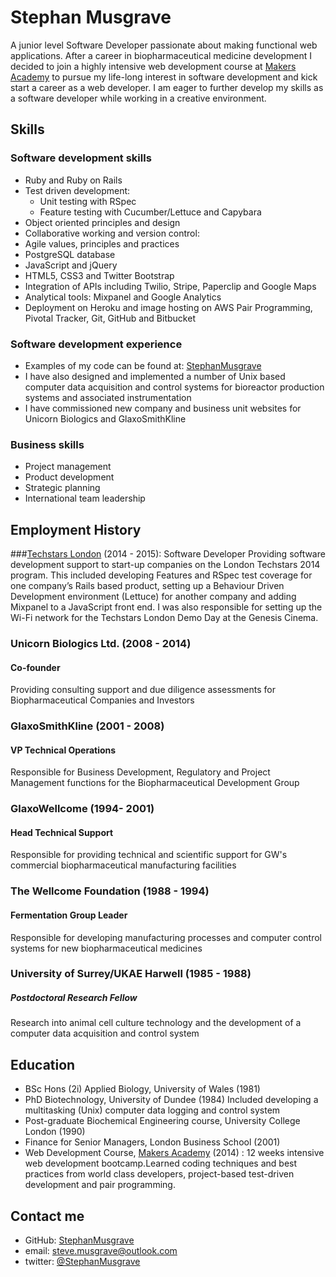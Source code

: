 # Stephan Musgrave
A junior level Software Developer passionate about making functional web applications.
After a career in biopharmaceutical medicine development I decided to join a highly intensive web development course at [Makers Academy] to pursue my life-long interest in software development and kick start a career as a web developer.
I am eager to further develop my skills as a software developer while working in a creative environment.

## Skills
### Software development skills
- Ruby and Ruby on Rails
- Test driven development:
    - Unit testing with RSpec
    - Feature testing with Cucumber/Lettuce and Capybara
- Object­ oriented principles and design
- Collaborative working and version control:
- Agile values, principles and practices
- PostgreSQL database
- JavaScript and jQuery
- HTML5, CSS3 and Twitter Bootstrap
- Integration of APIs including Twilio, Stripe, Paperclip and Google Maps
- Analytical tools: Mixpanel and Google Analytics
- Deployment on Heroku and image hosting on AWS
  Pair Programming, Pivotal Tracker, Git, GitHub and Bitbucket

### Software development experience
- Examples of my code can be found at: [StephanMusgrave]
- I have also designed and implemented a number of Unix based computer data acquisition and control systems for bioreactor production systems and associated instrumentation
- I have commissioned new company and business unit websites for Unicorn Biologics and GlaxoSmithKline

### Business skills
- Project management
- Product development
- Strategic planning
- International team leadership

## Employment History
###[Techstars London] (2014 - 2015):  Software Developer
Providing software development support to start-up companies on the London Techstars 2014 program.  This included developing Features and RSpec test coverage for one company’s Rails based product, setting up a Behaviour Driven Development environment (Lettuce) for another company and adding Mixpanel to a JavaScript front end.
I was also responsible for setting up the Wi-Fi network for the Techstars London Demo Day at the Genesis Cinema.

### Unicorn Biologics Ltd. (2008 - 2014)
#### Co-founder
Providing consulting support and due diligence assessments for Biopharmaceutical Companies and Investors

### GlaxoSmithKline (2001 - 2008)
#### VP Technical Operations
Responsible for Business Development, Regulatory and Project Management functions for the Biopharmaceutical Development Group 

### GlaxoWellcome (1994- 2001)
#### Head Technical Support
Responsible for providing technical and scientific support for GW's commercial biopharmaceutical manufacturing facilities

### The Wellcome Foundation  (1988 - 1994)
#### Fermentation Group Leader
Responsible for developing manufacturing processes and computer control systems for new biopharmaceutical medicines

### University of Surrey/UKAE Harwell (1985 - 1988)
##### Postdoctoral Research Fellow
Research into animal cell culture technology and the development of a computer data acquisition and control system

## Education
- BSc Hons (2i) Applied Biology, University of Wales (1981)
- PhD Biotechnology, University of Dundee (1984)  Included developing a multitasking (Unix) computer data logging and control system 
- Post-graduate Biochemical Engineering course, University College London (1990) 
- Finance for Senior Managers, London Business School (2001)
- Web Development Course, [Makers Academy] (2014) : 12 weeks intensive web development bootcamp.Learned coding techniques and best practices from world class developers, project-based test-driven development and pair programming.

## Contact me
- GitHub:  [StephanMusgrave]
- email:  steve.musgrave@outlook.com
- twitter:  [@StephanMusgrave]

[StephanMusgrave]:https://github.com/StephanMusgrave
[@StephanMusgrave]:https://twitter.com/StephanMusgrave

[unipop]:http://unipop.herokuapp.com
[code for unipop]:https://github.com/StephanMusgrave/unipop

[Instamaker]:http://instamakermusgrave.herokuapp.com
[code for instamaker]:https://github.com/StephanMusgrave/instamaker

[Airport]:https://github.com/StephanMusgrave/Airport
[code for airport]:https://github.com/StephanMusgrave/Airport

[RockPaperScissors]:http://rockpaperscissorsslizardspock.herokuapp.com
[Makers Academy]:http://www.makersacademy.com
[Techstars London]:http://www.techstars.com/program/locations/london/

